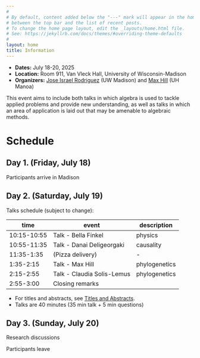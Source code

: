 ```yaml
---
#
# By default, content added below the "---" mark will appear in the home page
# between the top bar and the list of recent posts.
# To change the home page layout, edit the _layouts/home.html file.
# See: https://jekyllrb.com/docs/themes/#overriding-theme-defaults
#
layout: home
title: Information
---
```


- **Dates:** July 18-20, 2025
- **Location:** Room 911, Van Vleck Hall, University of Wisconsin-Madison
- **Organizers:** [Jose Israel Rodriguez](https://sites.google.com/wisc.edu/jose/home)  (UW Madison) and [Max Hill](https://sites.google.com/view/max-hill/)  (UH Manoa)

This event aims to include both talks in which algebra is used to tackle applied problems and provide new understanding, as well as talks in which an area of application is laid out that may be amenable to algebraic methods. 

# Schedule

## Day 1. (Friday, July 18)

Participants arrive in Madison

## Day 2. (Saturday, July 19)

Talks schedule (subject to change):
  
 time        | event                      | description 
-------------|----------------------------|-------------
 10:15-10:55 | Talk - Bella Finkel        |      physics       
 10:55-11:35 | Talk - Danai Deligeorgaki  |      causality      
 11:35-1:35| (Pizza delivery)           |      -      
 1:35-2:15  | Talk - Max Hill                  |      phylogenetics
 2:15-2:55   | Talk - Claudia Solis-Lemus |      phylogenetics   
 2:55-3:00 | Closing remarks | 
 

- For titles and abstracts, see [Titles and Abstracts](./titles-and-abstracts.md).
- Talks are 40 minutes (35 min talk + 5 min questions)

## Day 3. (Sunday, July 20)

Research discussions

Participants leave
